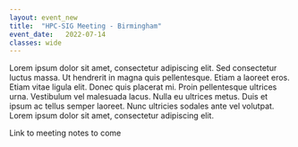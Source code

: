 ```yaml
---
layout: event_new
title:  "HPC-SIG Meeting - Birmingham"
event_date:   2022-07-14
classes: wide
---
```


Lorem ipsum dolor sit amet, consectetur adipiscing elit. Sed consectetur luctus massa. Ut hendrerit in magna quis pellentesque. Etiam a laoreet eros. Etiam vitae ligula elit. Donec quis placerat mi. Proin pellentesque ultrices urna. Vestibulum vel malesuada lacus. Nulla eu ultrices metus. Duis et ipsum ac tellus semper laoreet. Nunc ultricies sodales ante vel volutpat. Lorem ipsum dolor sit amet, consectetur adipiscing elit.

Link to meeting notes to come
